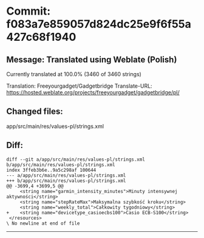 # Commit: f083a7e859057d824dc25e9f6f55a427c68f1940
## Message: Translated using Weblate (Polish)

Currently translated at 100.0% (3460 of 3460 strings)

Translation: Freeyourgadget/Gadgetbridge
Translate-URL: https://hosted.weblate.org/projects/freeyourgadget/gadgetbridge/pl/
## Changed files:
app/src/main/res/values-pl/strings.xml

## Diff:
```
diff --git a/app/src/main/res/values-pl/strings.xml b/app/src/main/res/values-pl/strings.xml
index 3ffeb3b6e..9a5c298af 100644
--- a/app/src/main/res/values-pl/strings.xml
+++ b/app/src/main/res/values-pl/strings.xml
@@ -3699,4 +3699,5 @@
     <string name="garmin_intensity_minutes">Minuty intensywnej aktywności</string>
     <string name="stepRateMax">Maksymalna szybkość kroku</string>
     <string name="weekly_total">Całkowity tygodniowy</string>
+    <string name="devicetype_casioecbs100">Casio ECB-S100</string>
 </resources>
\ No newline at end of file
```
-----------------------------------
